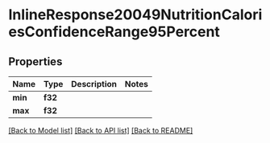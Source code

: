 # InlineResponse20049NutritionCaloriesConfidenceRange95Percent

## Properties

Name | Type | Description | Notes
------------ | ------------- | ------------- | -------------
**min** | **f32** |  | 
**max** | **f32** |  | 

[[Back to Model list]](../README.md#documentation-for-models) [[Back to API list]](../README.md#documentation-for-api-endpoints) [[Back to README]](../README.md)



